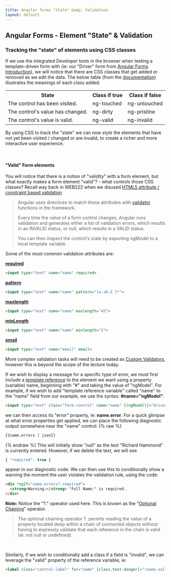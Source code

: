```yaml
---
title: Angular forms "State" &amp; Validation
layout: default
---
```


## Angular Forms - Element "State" &amp; Validation

### Tracking the "state" of elements using CSS classes

If we use the integrated Developer tools in the browser when testing a template-driven form with  (ie: our "Driver" form from [Angular Forms Introduction](angular-forms-intro)), we will notice that there are CSS classes that get added or removed as we edit the data.  The below table (from the [documentation](https://angular.io/guide/forms#track-control-state-and-validity-with-ngmodel)) illustrates the meanings of each class added.

<table>
<tbody>
<tr>
<th>State</th>
<th>Class if true</th>
<th>Class if false</th>
</tr>
<tr>
<td>The control has been visited.</td>
<td>ng-touched</td>
<td>ng-untouched</td>
</tr>
<tr>
<td>The control's value has changed.</td>
<td>ng-dirty</td>
<td>ng-pristine</td>
</tr>
<tr>
<td>The control's value is valid.</td>
<td>ng-valid</td>
<td>ng-invalid</td>
</tr>
</tbody>
</table>

By using CSS to track the "state" we can now *style* the elements that have not yet been visited / changed or are invalid,  to create a richer and more interactive user experience.

<br>

#### "Valid" Form elements

You will notice that there is a notion of "validity" with a form element, but what exactly makes a form element "valid"? - what controls those CSS classes?  Recall way back in WEB222 when we disused [HTML5 attribute / constraint based validation](https://developer.mozilla.org/en-US/docs/Web/Guide/HTML/HTML5/Constraint_validation) 

> Angular uses directives to match these attributes with [validator](https://angular.io/api/forms/Validators) functions in the framework.
> 
> Every time the value of a form control changes, Angular runs validation and generates either a list of validation errors, which results in an INVALID status, or null, which results in a VALID status.
> 
> You can then inspect the control's state by exporting ngModel to a local template variable.

Some of the most common validation attributes are:

**[required](https://angular.io/api/forms/RequiredValidator)**
```html
<input type="text" name="name" required>
```
**[pattern](https://angular.io/api/forms/PatternValidator)**
```html
<input type="text" name="name" pattern="[a-zA-Z ]*">
```
**[maxlength](https://angular.io/api/forms/MaxLengthValidator)**
```html
<input type="text" name="name" maxlength="45">
```
**[minLength](https://angular.io/api/forms/MinLengthValidator)**
```html
<input type="text" name="name" minlength="2">
```
**[email](https://angular.io/api/forms/EmailValidator)**
```html
<input type="text" name="email" email>
```

More complex validation tasks will need to be created as [Custom Validators](https://angular.io/guide/form-validation#custom-validators), however this is beyond the scope of the lecture today.

If we wish to display a message for a specific type of error, we must first include a [template reference](https://angular.io/guide/template-reference-variables) to the element we want using a property (variable) name, beginning with "#" and taking the value of "ngModel".  For example, if we wish to add "template reference variable" called "name" to the "name" field from our example, we use the syntax: **#name="ngModel"**:

```html
<input type="text" class="form-control" name="name" [(ngModel)]="driverData.name" required autofocus #name="ngModel">
```
we can then access its "error" property, ie: **name.error**.  For a quick glimpse at what error properties get applied, we can place the following diagnostic output somewhere near the "name" control:
{% raw %}
```html
{{name.errors | json}}
```
{% endraw %}
This will initially show "null" as the text "Richard Hammond" is currently entered.  However, if we delete the text, we will see 

```js
{ "required": true } 
```

appear in our diagnostic code.  We can then use this to conditionally show a warning the moment the user violates the validation rule, using the code:

```html
<div *ngIf="name.errors?.required">
  <strong>Warning:</strong> "Full Name:" is required.
</div>
```

**Note:** Notice the "?." operator used here.  This is known as the "[Optional Chaining](https://developer.mozilla.org/en-US/docs/Web/JavaScript/Reference/Operators/Optional_chaining)" operator.  

> The optional chaining operator ?. permits reading the value of a property located deep within a chain of connected objects without having to expressly validate that each reference in the chain is valid (ie: not null or undefined).

<br>

Similarly, if we wish to conditionally add a class if a field is "invalid", we can leverage the "valid" property of the reference variable, ie:

```html
<label class="control-label" for="name" [class.text-danger]="!name.valid">Full Name:</label>
```

<br>